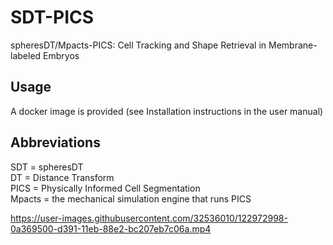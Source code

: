 # SDT-PICS

spheresDT/Mpacts-PICS: Cell Tracking and Shape Retrieval in Membrane-labeled Embryos

## Usage
A docker image is provided (see Installation instructions in the user manual)

## Abbreviations
SDT = spheresDT <br/>
DT = Distance Transform <br/>
PICS = Physically Informed Cell Segmentation<br/>
Mpacts = the mechanical simulation engine that runs PICS<br/>



https://user-images.githubusercontent.com/32536010/122972998-0a369500-d391-11eb-88e2-bc207eb7c06a.mp4



